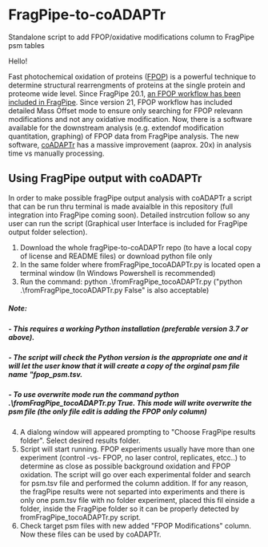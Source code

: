 # FragPipe-to-coADAPTr
Standalone script to add FPOP/oxidative modifications column to FragPipe psm tables

Hello!

Fast photochemical oxidation of proteins ([FPOP](https://www.ncbi.nlm.nih.gov/pmc/articles/PMC6690683/)) is a powerful technique to determine structural rearrengments of proteins at the single protein and proteome wide level. Since FragPipe 20.1, [an FPOP workflow has been included in FragPipe](https://pubs.acs.org/doi/full/10.1021/acs.analchem.3c02388). Since version 21, FPOP workflow has included detailed Mass Offset mode to ensure only searching for FPOP relevann modifications and not any oxidative modification. Now, there is a software available for the downstream analysis (e.g. extendof modification quantitation, graphing) of FPOP data from FragPipe analysis. The new software, [coADAPTr](https://github.com/LJonesGroup/coADAPTr) has a massive improvement (aaprox. 20x) in analysis time vs manually processing. 

## Using FragPipe output with coADAPTr
In order to make possible fragPipe output analysis with coADAPTr a script that can be run thru terminal is made avaialble in this repository (full integration into FragPipe coming soon). Detailed instrcution follow so any user can run the script (Graphical user Interface is included for FragPipe output folder selection). 

  1. Download the whole fragPipe-to-coADAPTr repo (to have a local copy of license and README files) or download python file only
  2. In the same folder where fromFragPipe_tocoADAPTr.py is located open a terminal window (In Windows Powershell is recommended)
  3. Run the command: python .\fromFragPipe_tocoADAPTr.py ("python .\fromFragPipe_tocoADAPTr.py False" is also acceptable)
  ##### Note: 
  ##### - This requires a working Python installation (preferable version 3.7 or above).
  ##### - The script will check the Python version is the appropriate one and it will let the user know that it will create a copy of the orginal psm file name "fpop_psm.tsv.
  ##### - To use overwrite mode run the command python .\fromFragPipe_tocoADAPTr.py True. This mode will write overwrite the psm file (the only file edit is adding the FPOP only column)
  4. A dialong window will appeared prompting to "Choose FragPipe results folder". Select desired results folder.
  5. Script will start running. FPOP experiments usually have more than one experiment (control -vs- FPOP, no laser control, replicates, etcc..) to determine as close as possible background oxidation and FPOP oxidation. The script will go over each experimental folder and search for psm.tsv file and performed the column addition. If for any reason, the fragPipe results were not separted into experiments and there is only one psm.tsv file with no folder experiment, placed this fil einside a folder, inside the FragPipe folder so it can be properly detected by fromFragPipe_tocoADAPTr.py script.
  6. Check target psm files with new added "FPOP Modifications" column. Now these files can be used by coADAPTr.



